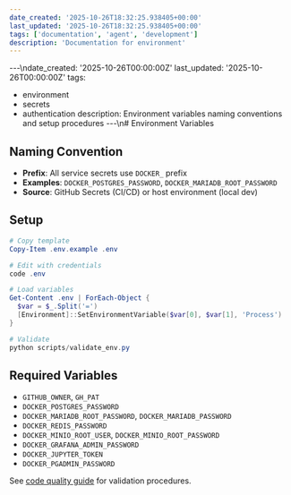 ```yaml
---
date_created: '2025-10-26T18:32:25.938405+00:00'
last_updated: '2025-10-26T18:32:25.938405+00:00'
tags: ['documentation', 'agent', 'development']
description: 'Documentation for environment'
---
```


---\ndate_created: '2025-10-26T00:00:00Z'
last_updated: '2025-10-26T00:00:00Z'
tags:

- environment
- secrets
- authentication
  description: Environment variables naming conventions and setup procedures
  ---\n# Environment Variables

## Naming Convention

- **Prefix**: All service secrets use `DOCKER_` prefix
- **Examples**: `DOCKER_POSTGRES_PASSWORD`, `DOCKER_MARIADB_ROOT_PASSWORD`
- **Source**: GitHub Secrets (CI/CD) or host environment (local dev)

## Setup

```powershell
# Copy template
Copy-Item .env.example .env

# Edit with credentials
code .env

# Load variables
Get-Content .env | ForEach-Object {
  $var = $_.Split('=')
  [Environment]::SetEnvironmentVariable($var[0], $var[1], 'Process')
}

# Validate
python scripts/validate_env.py
```

## Required Variables

- `GITHUB_OWNER`, `GH_PAT`
- `DOCKER_POSTGRES_PASSWORD`
- `DOCKER_MARIADB_ROOT_PASSWORD`, `DOCKER_MARIADB_PASSWORD`
- `DOCKER_REDIS_PASSWORD`
- `DOCKER_MINIO_ROOT_USER`, `DOCKER_MINIO_ROOT_PASSWORD`
- `DOCKER_GRAFANA_ADMIN_PASSWORD`
- `DOCKER_JUPYTER_TOKEN`
- `DOCKER_PGADMIN_PASSWORD`

See [code quality guide](code-quality.md) for validation procedures.
